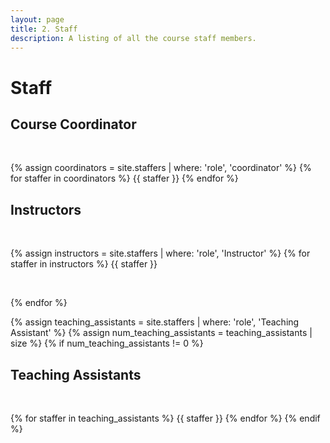 ```yaml
---
layout: page
title: 2. Staff
description: A listing of all the course staff members.
---
```


# Staff

## Course Coordinator

<br>

{% assign coordinators = site.staffers | where: 'role', 'coordinator' %}
{% for staffer in coordinators %}
{{ staffer }}
{% endfor %}

## Instructors

<br>

{% assign instructors = site.staffers | where: 'role', 'Instructor' %}
{% for staffer in instructors %}
{{ staffer }}

<br>

{% endfor %}

{% assign teaching_assistants = site.staffers | where: 'role', 'Teaching Assistant' %}
{% assign num_teaching_assistants = teaching_assistants | size %}
{% if num_teaching_assistants != 0 %}
## Teaching Assistants
<br>

{% for staffer in teaching_assistants %}
{{ staffer }}
{% endfor %}
{% endif %}
